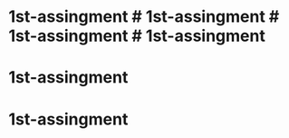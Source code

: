 # 1st-assingment # 1st-assingment # 1st-assingment # 1st-assingment
# 1st-assingment
# 1st-assingment
